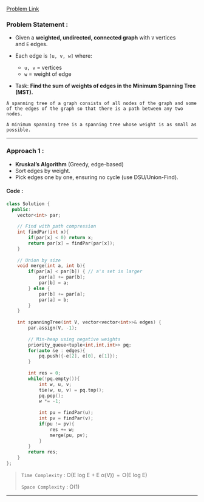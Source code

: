 [Problem Link](https://www.geeksforgeeks.org/problems/implementing-floyd-warshall2042/1)
### Problem Statement : 

- Given a **weighted, undirected, connected graph** with `V` vertices and `E` edges.    
- Each edge is `[u, v, w]` where:
    - `u, v` = vertices
    - `w` = weight of edge
        
- Task: **Find the sum of weights of edges in the Minimum Spanning Tree (MST).**

```
A spanning tree of a graph consists of all nodes of the graph and some of the edges of the graph so that there is a path between any two nodes.

A minimum spanning tree is a spanning tree whose weight is as small as possible.
```

---
### Approach 1 :

- **Kruskal’s Algorithm** (Greedy, edge-based)
- Sort edges by weight.
- Pick edges one by one, ensuring no cycle (use DSU/Union-Find).

#### Code :

``` cpp
class Solution {
  public:
    vector<int> par;
    
    // Find with path compression
    int findPar(int x){
        if(par[x] < 0) return x;
        return par[x] = findPar(par[x]);
    }
    
    // Union by size
    void merge(int a, int b){
        if(par[a] < par[b]) { // a's set is larger
            par[a] += par[b];
            par[b] = a;
        } else {
            par[b] += par[a];
            par[a] = b;
        }
    }
    
    int spanningTree(int V, vector<vector<int>>& edges) {
        par.assign(V, -1);
        
        // Min-heap using negative weights
        priority_queue<tuple<int,int,int>> pq;
        for(auto &e : edges){
            pq.push({-e[2], e[0], e[1]});
        }
        
        int res = 0;
        while(!pq.empty()){
            int w, u, v;
            tie(w, u, v) = pq.top();
            pq.pop();
            w *= -1;
            
            int pu = findPar(u);
            int pv = findPar(v);
            if(pu != pv){
                res += w;
                merge(pu, pv);
            }
        }
        return res;
    }
};
```


> `Time Complexity` : O(E log E + E α(V))` ≈ `O(E log E)
> 
> `Space Complexity` : O(1)

---

